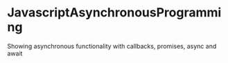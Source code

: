 # JavascriptAsynchronousProgramming
Showing asynchronous functionality with callbacks, promises, async and await
